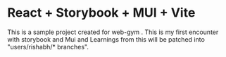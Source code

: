 # React + Storybook + MUI + Vite

This is a sample project created for web-gym . This is my first encounter with storybook and Mui and Learnings from this will be patched into "users/rishabh/\* branches".
